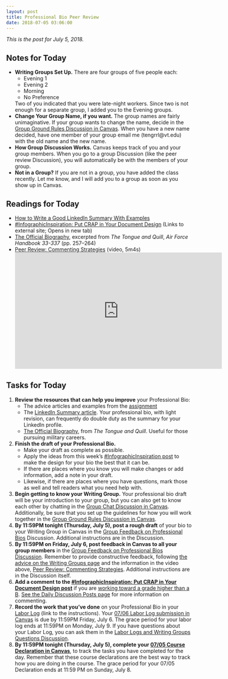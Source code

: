 ```yaml
---
layout: post
title: Professional Bio Peer Review
date: 2018-07-05 03:06:00
---
```

<p><em>This is the post for July 5, 2018.</em></p>
<h2 id="notes">Notes for Today</h2>
<ul class="listDS">
   <li><strong>Writing Groups Set Up.</strong> There are four groups of five people each:
   <ul class="null">
   <li>Evening 1</li>
   <li>Evening 2</li>
   <li>Morning</li>
   <li>No Preference</li>
   </ul>
   Two of you indicated that you were late-night workers. Since two is not enough for a separate group, I added you to the Evening groups.
   </li>
   <li><strong>Change Your Group Name, if you want.</strong> The group names are fairly unimaginative. If your group wants to change the name, decide in the <a href="https://canvas.vt.edu/courses/70739/discussion_topics/362556" target="_blank">Group Ground Rules Discussion in Canvas</a>. When you have a new name decided, have one member of your group email me (tengrrl@vt.edu) with the old name and the new name.</li>
   <li><strong>How Group Discussion Works.</strong> Canvas keeps track of you and your group members. When you go to a group Discussion (like the peer review Discussion), you will automatically be with the members of your group.</li>
   <li><strong>Not in a Group?</strong> If you are not in a group, you have added the class recently. Let me know, and I will add you to a group as soon as you show up in Canvas.</li>
</ul>
<h2 id="readings">Readings for Today</h2>
<ul>
  <li><a  href="https://www.thebalance.com/good-linkedin-summary-with-examples-4126809" target="_blank">How to Write a Good LinkedIn Summary With Examples</a></li>
  <li><a href="http://tracigardner.github.io/CRAPdesign/" target="_blank">#InfographicInspiration: Put CRAP in Your Document Design</a> (Links to external site; Opens in new tab)</li>
  <li><a href="https://drive.google.com/file/d/1x7dF8RpTysYUQ2-xw1DMYLbYKrl_tXaY/view?usp=sharing" target="_blank">The Official Biography</a>, excerpted from <em>The Tongue and Quill</em>, <em>Air Force Handbook 33-337</em> (pp. 257–264)</li>
  <li><a href="https://youtu.be/GlSCMx9-fGA" target="_blank">Peer Review: Commenting Strategies</a> (video, 5m4s)<br />
    <iframe width="560" height="315" src="https://www.youtube.com/embed/GlSCMx9-fGA?rel=0" frameborder="0" allow="autoplay; encrypted-media" allowfullscreen></iframe></li>
</ul>
<h2 id="tasks">Tasks for Today</h2>
<ol class="listDS">
  <li><strong>Review the resources that can help you improve</strong> your Professional Bio:
  <ul class="null">
        <li>The advice articles and examples from the <a href="https://btw-assignments.tracigardner.com/professional-bio-statement/" target="_blank">assignment</a></li>
        <li>The <a href="https://www.thebalance.com/good-linkedin-summary-with-examples-4126809" target="_blank">LinkedIn Summary article</a>. Your professional bio, with light revision, can frequently do double duty as the summary for your LinkedIn profile.</li>
        <li><a href="https://drive.google.com/file/d/1x7dF8RpTysYUQ2-xw1DMYLbYKrl_tXaY/view?usp=sharing" target="_blank">The Official Biography</a>,  from <em>The Tongue and Quill</em>. Useful for those pursuing military careers.</li>
    </ul></li>
  <li><strong>Finish the draft of your Professional Bio.</strong>
    <ul>
    <li>Make your draft as complete as possible. </li>
    <li>Apply the ideas from this week&rsquo;s <a href="http://tracigardner.github.io/CRAPdesign/" title="#InfographicInspiration: Put CRAP in Your Document Design">#InfographicInspiration post</a> to make the design for your bio the best that it can be.</li>
    <li>If there are places where you know you will make changes or add information, add a note in your draft. </li>
    <li>Likewise, if there are places where you have questions, mark those as well and tell readers what you need help with.</li>
    </ul></li>
  <li><strong>Begin getting to know your Writing Group.</strong> Your professional bio draft will be your introduction to your group, but you can also get to know each other by chatting in the <a href="https://canvas.vt.edu/courses/70739/discussion_topics/363964" target="_blank">Group Chat Discussion in Canvas</a>. Additionally, be sure that you set up the guidelines for how you will work together in the <a href="https://canvas.vt.edu/courses/70739/discussion_topics/362556" target="_blank">Group Ground Rules Discussion in Canvas</a>.</li>
  <li><strong>By 11:59PM tonight (Thursday, July 5), post a rough draft</strong> of your bio to your Writing Group in Canvas in the <a href="https://canvas.vt.edu/courses/70739/discussion_topics/362558" target="_blank">Group Feedback on Professional Bios</a> Discussion. Additional instructions are in the Discussion.</li>
  <li><strong>By 11:59PM on  Friday, July 6, post feedback  in Canvas to all your group members</strong> in the <a href="https://canvas.vt.edu/courses/70739/discussion_topics/362558" target="_blank">Group Feedback on Professional Bios  Discussion</a>. Remember to provide constructive feedback, following <a href="/requirements/writing-groups/">the advice on the Writing Groups page</a> and the information in the video above, <a href="https://youtu.be/GlSCMx9-fGA" target="_blank">Peer Review: Commenting Strategies</a>. Additional instructions are in the Discussion itself.</li>
  <li><strong>Add a comment to the <a href="http://tracigardner.github.io/CRAPdesign/" target="_blank">#InfographicInspiration: Put CRAP in Your Document Design post</a></strong> if you are <a href="/requirements/#higher">working toward a grade higher than a B</a>. <a href="/daily-discussion-posts/">See the Daily Discussion Posts page</a> for more information on commenting.</li>
  <li><strong>Record the work that you&rsquo;ve done</strong> on your Professional Bio in your <a href="https://canvas.vt.edu/courses/70739/pages/labor-log" target="_parent">Labor Log</a> (link to the instructions). Your <a href="https://canvas.vt.edu/courses/70739/assignments/442792" target="_blank">07/06 Labor Log submission  in Canvas</a> is due by 11:59PM Friday, July 6. The grace period for your labor log ends at 11:59PM on Monday, July 9. If you have questions about your Labor Log, you can ask them in the <a href="https://canvas.vt.edu/courses/70739/discussion_topics/362550" target="_parent">Labor Logs and Writing Groups Questions Discussion</a>.</li>
<li><strong>By 11:59PM tonight (Thursday, July 5), complete your <a href="https://canvas.vt.edu/courses/70739/quizzes/110651" target="_parent">07/05 Course Declaration in Canvas</a></strong>, to track the tasks you have completed for the day. Remember that these course declarations are the best way to track how you are doing in the course. The grace period for your 07/05 Declaration ends at 11:59 PM on Sunday, July 8.</li>
</ol>
